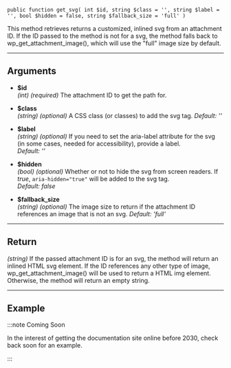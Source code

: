 `public function get_svg( int $id, string $class = '', string $label = '', bool $hidden = false, string $fallback_size = 'full' )`

This method retrieves returns a customized, inlined svg from an attachment ID. If the ID passed to the method is not for a svg, the method falls back to wp_get_attachment_image(), which will use the "full" image size by default.

***

## Arguments

- **$id**  
_(int)_ _(required)_ The attachment ID to get the path for. 
  
- **$class**  
_(string)_ _(optional)_ A CSS class (or classes) to add the svg tag. 
_Default: ''_  
  
- **$label**  
_(string)_ _(optional)_ If you need to set the aria-label attribute for the svg (in some cases, needed for accessibility), provide a label.  
_Default: ''_  

- **$hidden**  
_(bool)_ _(optional)_ Whether or not to hide the svg from screen readers. If _true_, `aria-hidden="true"` will be added to the svg tag.  
_Default: false_  

- **$fallback_size**  
_(string)_ _(optional)_ The image size to return if the attachment ID references an image that is not an svg. 
_Default: 'full'_  
  
***

## Return

_(string)_ If the passed attachment ID is for an svg, the method will return an inlined HTML svg element. If the ID references any other type of image, wp_get_attachment_image() will be used to return a HTML img element. Otherwise, the method will return an empty string.  

***

## Example

:::note Coming Soon

In the interest of getting the documentation site online before 2030, check back soon for an example.

:::